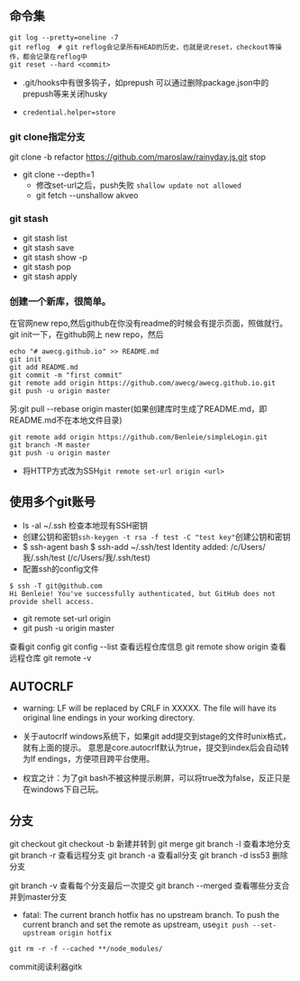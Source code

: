 ## 命令集
```
git log --pretty=oneline -7 
git reflog  # git reflog会记录所有HEAD的历史，也就是说reset，checkout等操作，都会记录在reflog中
git reset --hard <commit> 
```
+ .git/hooks中有很多钩子，如prepush 可以通过删除package.json中的prepush等来关闭husky

- `credential.helper=store`



### git clone指定分支
git clone -b refactor https://github.com/maroslaw/rainyday.js.git stop
+ git clone --depth=1
  + 修改set-url之后，push失败   `shallow update not allowed`
  + git fetch --unshallow akveo

### git stash
+ git stash list
+ git stash save <name>
+ git stash show -p
+ git stash pop
+ git stash apply

### 创建一个新库，很简单。
在官网new repo,然后github在你没有readme的时候会有提示页面，照做就行。
git init一下，在github网上 new repo，然后
```
echo "# awecg.github.io" >> README.md
git init
git add README.md
git commit -m "first commit"
git remote add origin https://github.com/awecg/awecg.github.io.git
git push -u origin master
```
另:git pull --rebase origin master(如果创建库时生成了README.md，即README.md不在本地文件目录)

```
git remote add origin https://github.com/Benleie/simpleLogin.git
git branch -M master
git push -u origin master
```
- 将HTTP方式改为SSH`git remote set-url origin <url>`

## 使用多个git账号
+ ls -al ~/.ssh  检查本地现有SSH密钥
+ 创建公钥和密钥`ssh-keygen -t rsa -f test -C "test key"`创建公钥和密钥
+ $ ssh-agent bash
	$  ssh-add ~/.ssh/test
	Identity added: /c/Users/我/.ssh/test (/c/Users/我/.ssh/test)
+ 配置ssh的config文件
```
$ ssh -T git@github.com
Hi Benleie! You've successfully authenticated, but GitHub does not provide shell access.
```
+ git remote set-url origin
+ git push -u origin master

查看git config   git config --list
查看远程仓库信息  git remote show origin
查看远程仓库 git remote -v



## AUTOCRLF
+ warning: LF will be replaced by CRLF in XXXXX.
The file will have its original line endings in your working directory.

+ 关于autocrlf  windows系统下，如果git add提交到stage的文件时unix格式，就有上面的提示。
意思是core.autocrlf默认为true，提交到index后会自动转为lf endings，方便项目跨平台使用。
+ 权宜之计：为了git bash不被这种提示刷屏，可以将true改为false，反正只是在windows下自己玩。


## 分支
git checkout 
git checkout -b 新建并转到
git merge
git branch -l 查看本地分支
git branch -r 查看远程分支
git branch -a 查看all分支
git branch -d iss53  删除分支 	

 git branch -v  查看每个分支最后一次提交
 git branch --merged  查看哪些分支合并到master分支
+ fatal: The current branch hotfix has no upstream branch.
To push the current branch and set the remote as upstream, use`git push --set-upstream origin hotfix`



`git rm -r -f --cached **/node_modules/`

commit阅读利器gitk
